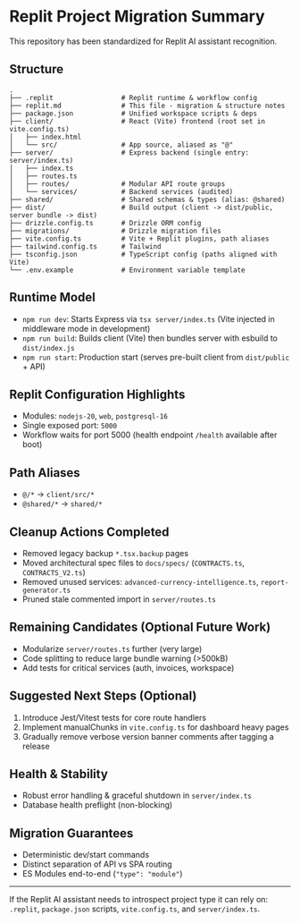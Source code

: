 # Replit Project Migration Summary

This repository has been standardized for Replit AI assistant recognition.

## Structure

```
.
├── .replit                 # Replit runtime & workflow config
├── replit.md               # This file - migration & structure notes
├── package.json            # Unified workspace scripts & deps
├── client/                 # React (Vite) frontend (root set in vite.config.ts)
│   ├── index.html
│   └── src/                # App source, aliased as "@"
├── server/                 # Express backend (single entry: server/index.ts)
│   ├── index.ts
│   ├── routes.ts
│   ├── routes/             # Modular API route groups
│   └── services/           # Backend services (audited)
├── shared/                 # Shared schemas & types (alias: @shared)
├── dist/                   # Build output (client -> dist/public, server bundle -> dist)
├── drizzle.config.ts       # Drizzle ORM config
├── migrations/             # Drizzle migration files
├── vite.config.ts          # Vite + Replit plugins, path aliases
├── tailwind.config.ts      # Tailwind
├── tsconfig.json           # TypeScript config (paths aligned with Vite)
└── .env.example            # Environment variable template
```

## Runtime Model
- `npm run dev`: Starts Express via `tsx server/index.ts` (Vite injected in middleware mode in development)
- `npm run build`: Builds client (Vite) then bundles server with esbuild to `dist/index.js`
- `npm run start`: Production start (serves pre-built client from `dist/public` + API)

## Replit Configuration Highlights
- Modules: `nodejs-20`, `web`, `postgresql-16`
- Single exposed port: `5000`
- Workflow waits for port 5000 (health endpoint `/health` available after boot)

## Path Aliases
- `@/*` -> `client/src/*`
- `@shared/*` -> `shared/*`

## Cleanup Actions Completed
- Removed legacy backup `*.tsx.backup` pages
- Moved architectural spec files to `docs/specs/` (`CONTRACTS.ts`, `CONTRACTS_V2.ts`)
- Removed unused services: `advanced-currency-intelligence.ts`, `report-generator.ts`
- Pruned stale commented import in `server/routes.ts`

## Remaining Candidates (Optional Future Work)
- Modularize `server/routes.ts` further (very large)
- Code splitting to reduce large bundle warning (>500kB)
- Add tests for critical services (auth, invoices, workspace)

## Suggested Next Steps (Optional)
1. Introduce Jest/Vitest tests for core route handlers
2. Implement manualChunks in `vite.config.ts` for dashboard heavy pages
3. Gradually remove verbose version banner comments after tagging a release

## Health & Stability
- Robust error handling & graceful shutdown in `server/index.ts`
- Database health preflight (non-blocking)

## Migration Guarantees
- Deterministic dev/start commands
- Distinct separation of API vs SPA routing
- ES Modules end-to-end (`"type": "module"`)

---
If the Replit AI assistant needs to introspect project type it can rely on: `.replit`, `package.json` scripts, `vite.config.ts`, and `server/index.ts`.
